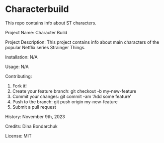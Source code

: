 # Characterbuild
This repo contains info about ST characters.

Project Name:
Character Build

Project Description: 
This project contains info about main characters of the popular Netflix series Strainger Things.

Installation:
N/A 

Usage:
N/A

Contributing:
1. Fork it!
2. Create your feature branch: git checkout -b my-new-feature
3. Commit your changes: git commit -am 'Add some feature'
4. Push to the branch: git push origin my-new-feature
5. Submit a pull request 


History:
November 9th, 2023

Credits:
Dina Bondarchuk

License:
MIT 
